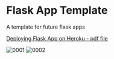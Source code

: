 # Flask App Template 

A template for future flask apps

[Deploying Flask App on Heroku - pdf file](https://github.com/m-soro/flask_app_template_code/files/8690169/Deploying.Flask.App.on.Heroku.1.pdf)


<!-- ![Deploying Flask App on Heroku-page-001](https://user-images.githubusercontent.com/63247801/168352313-911953c5-755b-490b-be81-550d7c236f95.jpg)
![Deploying Flask App on Heroku-page-002](https://user-images.githubusercontent.com/63247801/168352402-4a0b9256-4e8c-4037-a3b3-5cc2a0fa6fdf.jpg) -->


![0001](https://user-images.githubusercontent.com/63247801/168363699-8f37f8dc-d775-4cf6-bb1e-725129912205.jpg)
![0002](https://user-images.githubusercontent.com/63247801/168363792-c6292fc6-35fa-4d01-b071-4f701b566853.jpg)
